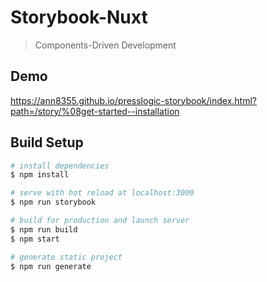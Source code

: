 # Storybook-Nuxt

> Components-Driven Development

## Demo
https://ann8355.github.io/presslogic-storybook/index.html?path=/story/%08get-started--installation

## Build Setup

```bash
# install dependencies
$ npm install

# serve with hot reload at localhost:3000
$ npm run storybook

# build for production and launch server
$ npm run build
$ npm start

# generate static project
$ npm run generate
```
